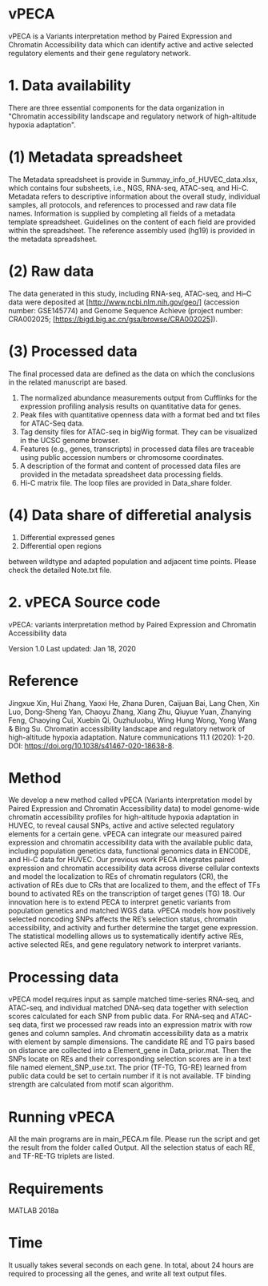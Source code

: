 # vPECA 
vPECA is a Variants interpretation method by Paired Expression and Chromatin Accessibility data which can identify active and active selected regulatory elements and their gene regulatory network.


# 1. Data availability

There are three essential components for the data organization in "Chromatin accessibility landscape and regulatory network of high-altitude hypoxia adaptation".

# (1) Metadata spreadsheet
The Metadata spreadsheet is provide in Summay_info_of_HUVEC_data.xlsx, which contains four subsheets, i.e., NGS, RNA-seq, ATAC-seq, and Hi-C. Metadata refers to descriptive information about the overall study, individual samples, all protocols, and references to processed and raw data file names. Information is supplied by completing all fields of a metadata template spreadsheet. Guidelines on the content of each field are provided within the spreadsheet. The reference assembly used (hg19) is provided in the metadata spreadsheet.

# (2) Raw data
The data generated in this study, including RNA-seq, ATAC-seq, and Hi–C data were deposited at [http://www.ncbi.nlm.nih.gov/geo/] (accession number: GSE145774) and Genome Sequence Achieve (project number: CRA002025; [https://bigd.big.ac.cn/gsa/browse/CRA002025]).


# (3) Processed data
The final processed data are defined as the data on which the conclusions in the related manuscript are based. 
1) The normalized abundance measurements output from Cufflinks for the expression profiling analysis results on quantitative data for genes. 
2) Peak files with quantitative openness data with a format bed and txt files for ATAC-Seq data. 
3) Tag density files for ATAC-seq in bigWig format. They can be visualized in the UCSC genome browser. 
4) Features (e.g., genes, transcripts) in processed data files are traceable using public accession numbers or chromosome coordinates. 
5) A description of the format and content of processed data files are provided in the metadata spreadsheet data processing fields. 
6) Hi-C matrix file. The loop files are provided in Data_share folder.

# (4) Data share of differetial analysis

1) Differential expressed genes
2) Differential open regions

between wildtype and adapted population and adjacent time points. Please check the detailed Note.txt file.


# 2. vPECA Source code

vPECA: variants interpretation method by Paired Expression and Chromatin Accessibility data

Version 1.0
Last updated: Jan 18, 2020

# Reference

Jingxue Xin, Hui Zhang, Yaoxi He, Zhana Duren, Caijuan Bai, Lang Chen, Xin Luo, Dong-Sheng Yan, Chaoyu Zhang, Xiang Zhu, Qiuyue Yuan, Zhanying Feng, Chaoying Cui, Xuebin Qi, Ouzhuluobu, Wing Hung Wong, Yong Wang & Bing Su. Chromatin accessibility landscape and regulatory network of high-altitude hypoxia adaptation. Nature communications 11.1 (2020): 1-20. DOI: https://doi.org/10.1038/s41467-020-18638-8. 

# Method

We develop a new method called vPECA (Variants interpretation model by Paired Expression and Chromatin Accessibility data) to model genome-wide chromatin accessibility profiles for high-altitude hypoxia adaptation in HUVEC, to reveal causal SNPs, active and active selected regulatory elements for a certain gene. vPECA can integrate our measured paired expression and chromatin accessibility data with the available public data, including population genetics data, functional genomics data in ENCODE, and Hi-C data for HUVEC. Our previous work PECA integrates paired expression and chromatin accessibility data across diverse cellular contexts and model the localization to REs of chromatin regulators (CR), the activation of REs due to CRs that are localized to them, and the effect of TFs bound to activated REs on the transcription of target genes (TG) 18. Our innovation here is to extend PECA to interpret genetic variants from population genetics and matched WGS data. vPECA models how positively selected noncoding SNPs affects the RE’s selection status, chromatin accessibility, and activity and further determine the target gene expression. The statistical modelling allows us to systematically identify active REs, active selected REs, and gene regulatory network to interpret variants.

# Processing data
vPECA model requires input as sample matched time-series RNA-seq, and ATAC-seq, and individual matched DNA-seq data together with selection scores calculated for each SNP from public data. For RNA-seq and ATAC-seq data, first we processed raw reads into an expression matrix with row genes and column samples. And chromatin accessibility data as a matrix with element by sample dimensions. The candidate RE and TG pairs based on distance are collected into a Element_gene in Data_prior.mat. Then the SNPs locate on REs and their corresponding selection scores are in a text file named element_SNP_use.txt. The prior (TF-TG, TG-RE) learned from public data could be set to certain number if it is not available. TF binding strength are calculated from motif scan algorithm.

# Running vPECA
All the main programs are in main_PECA.m file. Please run the script and get the result from the folder called Output. All the selection status of each RE, and TF-RE-TG triplets are listed.

# Requirements
MATLAB 2018a

# Time
It usually takes several seconds on each gene. In total, about 24 hours are required to processing all the genes, and write all text output files.
